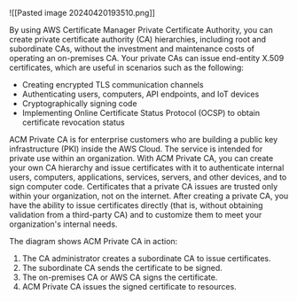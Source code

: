 ![[Pasted image 20240420193510.png]]

By using AWS Certificate Manager Private Certificate Authority, you can create private certificate authority (CA) hierarchies, including root and subordinate CAs, without the investment and maintenance costs of operating an on-premises CA. Your private CAs can issue end-entity X.509 certificates, which are useful in scenarios such as the following:
- Creating encrypted TLS communication channels 
- Authenticating users, computers, API endpoints, and IoT devices
- Cryptographically signing code
- Implementing Online Certificate Status Protocol (OCSP) to obtain certificate revocation status

ACM Private CA is for enterprise customers who are building a public key infrastructure (PKI) inside the AWS Cloud. The service is intended for private use within an organization. With ACM Private CA, you can create your own CA hierarchy and issue certificates with it to authenticate internal users, computers, applications, services, servers, and other devices, and to sign computer code. Certificates that a private CA issues are trusted only within your organization, not on the internet. After creating a private CA, you have the ability to issue certificates directly (that is, without obtaining validation from a third-party CA) and to customize them to meet your organization's internal needs.

The diagram shows ACM Private CA in action:
1. The CA administrator creates a subordinate CA to issue certificates.
2. The subordinate CA sends the certificate to be signed.
3. The on-premises CA or AWS CA signs the certificate.
4. ACM Private CA issues the signed certificate to resources.


